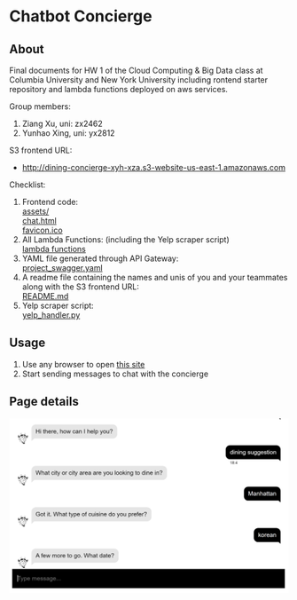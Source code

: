 # Chatbot Concierge #

## About ##

Final documents for HW 1 of the Cloud Computing & Big Data class at Columbia University and New York University including rontend starter repository and lambda functions deployed on aws services. 

Group members:
1. Ziang Xu, uni: zx2462
2. Yunhao Xing, uni: yx2812

S3 frontend URL:  
 - http://dining-concierge-xyh-xza.s3-website-us-east-1.amazonaws.com

Checklist: 
1. Frontend code:  
   [assets/](https://github.com/xuz218/aws_dining_chatbox/tree/cf66561dd69e539f0b78c971f4d86f448a066a13/assets)  
   [chat.html](https://github.com/xuz218/aws_dining_chatbox/blob/cf66561dd69e539f0b78c971f4d86f448a066a13/chat.html)  
   [favicon.ico](https://github.com/xuz218/aws_dining_chatbox/blob/cf66561dd69e539f0b78c971f4d86f448a066a13/favicon.ico)
3. All Lambda Functions: (including the Yelp scraper script)  
   [lambda functions](https://github.com/xuz218/aws_dining_chatbox/tree/cf66561dd69e539f0b78c971f4d86f448a066a13/lambda%20functions)  
4. YAML file generated through API Gateway:  
   [project_swagger.yaml](https://github.com/xuz218/aws_dining_chatbox/blob/cf66561dd69e539f0b78c971f4d86f448a066a13/project_swagger.yaml)  
5. A readme file containing the names and unis of you and your teammates along with the S3 frontend URL:  
   [README.md](https://github.com/xuz218/aws_dining_chatbox/blob/cf66561dd69e539f0b78c971f4d86f448a066a13/README.md)  
6. Yelp scraper script:  
   [yelp_handler.py](https://github.com/xuz218/aws_dining_chatbox/blob/cf66561dd69e539f0b78c971f4d86f448a066a13/lambda%20functions/yelp_handler.py)  

## Usage ##

1. Use any browser to open [this site](http://dining-concierge-xyh-xza.s3-website-us-east-1.amazonaws.com)
2. Start sending messages to chat with the concierge

## Page details ##
![chatbot](https://github.com/xuz218/aws_dining_chatbox/blob/cf66561dd69e539f0b78c971f4d86f448a066a13/showcase.png)
